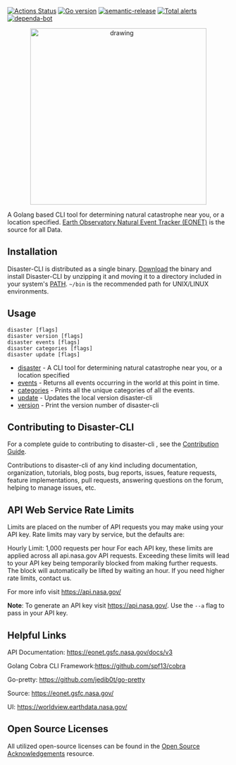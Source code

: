 [![Actions Status](https://github.com/karl-cardenas-coding/disaster-cli/workflows/Go/badge.svg?branch=main)](https://github.com/karl-cardenas-coding/disaster-cli/actions?branch=main)
[![Go version](https://img.shields.io/github/go-mod/go-version/karl-cardenas-coding/disaster-cli)](https://golang.org/dl/)
[![semantic-release](https://img.shields.io/badge/%20%20%F0%9F%93%A6%F0%9F%9A%80-semantic--release-e10079.svg)](https://github.com/semantic-release/semantic-release)
[![Total alerts](https://img.shields.io/lgtm/alerts/g/karl-cardenas-coding/disaster-cli.svg?logo=lgtm&logoWidth=18)](https://lgtm.com/projects/g/karl-cardenas-coding/disaster-cli/alerts/)
[![dependa-bot](https://badgen.net/dependabot/karl-cardenas-coding/disaster-cli/247598538?icon=dependabot)](https://badgen.net/dependabot/thepracticaldev/dev.to?icon=dependabot)

<p align="center">
  <img src="/static/img/disaster-gopher.png" alt="drawing" width="400"/>
</p>

A Golang based CLI tool for determining natural catastrophe near you, or a location specified. [Earth Observatory Natural Event Tracker (EONET)](https://eonet.sci.gsfc.nasa.gov/what-is-eonet) is the source for all Data.


## Installation
Disaster-CLI is distributed as a single binary. [Download](https://github.com/karl-cardenas-coding/disaster-cli/releases) the binary and install Disaster-CLI by unzipping it and moving it to a directory included in your system's [PATH](https://superuser.com/questions/284342/what-are-path-and-other-environment-variables-and-how-can-i-set-or-use-them). `~/bin` is the recommended path for UNIX/LINUX environments. 


## Usage

```
disaster [flags]
disaster version [flags]
disaster events [flags]
disaster categories [flags]
disaster update [flags]

```

* [disaster](/documentation/disaster.md)	 - A CLI tool for determining natural catastrophe near you, or a location specified
* [events](/documentation/disaster_events.md)	 - Returns all events occurring in the world at this point in time.
* [categories](/documentation/disaster_categories.md) - Prints all the unique categories of all the events.
* [update](/documentation/disaster_update.md)	 - Updates the local version disaster-cli
* [version](/documentation/disaster_version.md)	 - Print the version number of disaster-cli

## Contributing to Disaster-CLI

For a complete guide to contributing to disaster-cli , see the [Contribution Guide](CONTRIBUTING.md).

Contributions to disaster-cli of any kind including documentation, organization, tutorials, blog posts, bug reports, issues, feature requests, feature implementations, pull requests, answering questions on the forum, helping to manage issues, etc.

## API Web Service Rate Limits
Limits are placed on the number of API requests you may make using your API key. Rate limits may vary by service, but the defaults are:

Hourly Limit: 1,000 requests per hour
For each API key, these limits are applied across all api.nasa.gov API requests. Exceeding these limits will lead to your API key being temporarily blocked from making further requests. The block will automatically be lifted by waiting an hour. If you need higher rate limits, contact us.

For more info visit https://api.nasa.gov/

**Note**: To generate an API key visit https://api.nasa.gov/. Use the `--a` flag to pass in your API key.

## Helpful Links

API Documentation:  https://eonet.gsfc.nasa.gov/docs/v3

Golang Cobra CLI Framework:https://github.com/spf13/cobra

Go-pretty: https://github.com/jedib0t/go-pretty

Source: https://eonet.gsfc.nasa.gov/

UI: https://worldview.earthdata.nasa.gov/

## Open Source Licenses

All utilized open-source licenses can be found in the [Open Source Acknowledgements](./documentation/open-source.md) resource.
